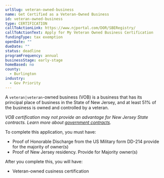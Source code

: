 ```yaml
---
urlSlug: veteran-owned-business
name: Get Certified as a Veteran-Owned Business
id: veteran-owned-business
type: CERTIFICATION
callToActionLink: https://www.njportal.com/DOR/SBERegistry/
callToActionText: Apply for My Veteran Owned Business Certification
fundingType: tax exemption
openDate: ""
dueDate: ""
status: deadline
programFrequency: annual
businessStage: early-stage
homeBased: no
county:
  - Burlington
industry:
  - Gov Priority
---
```

A `veteran|veteran`-owned business (VOB) is a business that has its principal place of business in the State of New Jersey, and at least 51% of the business is owned and controlled by a veteran.

*VOB certification may not provide an advantage for New Jersey State contracts. Learn more about [government contracts](https://business.nj.gov/pages/contract-with-new-jersey).*

To complete this application, you must have:

* Proof of Honorable Discharge from the US Military form DD-214 provide for the majority of owner(s)
* Proof of New Jersey residency. Provide for Majority owner(s)

After you complete this, you will have:

* Veteran-owned cusiness certification
